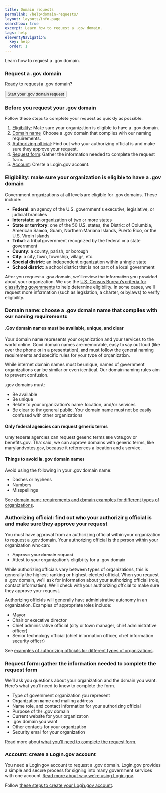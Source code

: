 ```yaml
---
title: Domain requests
permalink: /help/domain-requests/
layout: layouts/info-page
searchbox: true
excerpt: Learn how to request a .gov domain.
tags: help
eleventyNavigation:
  key: help
  order: 1 
---
```


Learn how to request a .gov domain.

### Request a .gov domain

Ready to request a .gov domain?

<button class="usa-button">Start your .gov domain request</button>

### Before you request your .gov domain

Follow these steps to complete your request as quickly as possible.

1. [Eligibility](#eligibility%3A-make-sure-your-organization-is-eligible-to-have-a-.gov-domain): Make sure your organization is eligible to have a .gov domain.
2. [Domain name](#domain%3A-name-choose-a-.gov-domain-name-that-complies-with-our-naming-requirements): Choose a .gov domain that complies with our naming requirements.
3. [Authorizing official](#authorizing-official%3A-find-out-who-your-authorizing-official-is-and-make-sure-they-approve-your-request): Find out who your authorizing official is and make sure they approve your request.
4. [Request form](#request-form%3A-gather-the-information-needed-to-complete-the-request-form): Gather the information needed to complete the request form.
5. [Account](#account%3A-create-a-login.gov-account): Create a Login.gov account.

### Eligibility: make sure your organization is eligible to have a .gov domain

Government organizations at all levels are eligible for .gov domains. These include:

- **Federal**: an agency of the U.S. government's executive, legislative, or judicial branches
- **Interstate**: an organization of two or more states
- **State or territory**: one of the 50 U.S. states, the District of Columbia, American Samoa, Guam, Northern Mariana Islands, Puerto Rico, or the U.S. Virgin Islands
- **Tribal**: a tribal government recognized by the federal or a state government
- **County**: a county, parish, or borough
- **City**: a city, town, township, village, etc.
- **Special district**: an independent organization within a single state
- **School district**: a school district that is not part of a local government

After you request a .gov domain, we'll review the information you provided about your organization. We use the [U.S. Census Bureau’s criteria for classifying governments](https://www.census.gov/programs-surveys/gus/technical-documentation/methodology/population-of-interest1.html) to help determine eligibility. In some cases, we'll request more information (such as legislation, a charter, or bylaws) to verify eligibility.

### Domain name: choose a .gov domain name that complies with our naming requirements

#### .Gov domain names must be available, unique, and clear

Your domain name represents your organization and your services to the world online. Good domain names are memorable, easy to say out loud (like over the phone or in a presentation), and must follow the general naming requirements and specific rules for your type of organization.

While internet domain names must be unique, names of government organizations can be similar or even identical. Our domain naming rules aim to prevent confusion.

.gov domains must:
- Be available 
- Be unique
- Relate to your organization’s name, location, and/or services
- Be clear to the general public. Your domain name must not be easily confused with other organizations.

#### Only federal agencies can request generic terms
Only federal agencies can request generic terms like vote&#46;gov or benefits&#46;gov.
That said, we can approve domains with generic terms, like marylandvotes&#46;gov, because it references a location and a service.


#### Things to avoid in .gov domain names
Avoid using the following in your .gov domain name:
- Dashes or hyphens
- Numbers
- Misspellings

See [domain name requirements and domain examples for different types of organizations](#).

### Authorizing official: find out who your authorizing official is and make sure they approve your request

You must have approval from an authorizing official within your organization to request a .gov domain. Your authorizing official is the person within your organization who can:

- Approve your domain request
- Attest to your organization’s eligibility for a .gov domain

While authorizing officials vary between types of organizations, this is generally the highest-ranking or highest-elected official. When you request a .gov domain, we'll ask for information about your authorizing official (role, contact information). We’ll check with your authorizing official to make sure they approve your request. 

Authorizing officials will generally have administrative autonomy in an organization. Examples of appropriate roles include:

- Mayor
- Chair or executive director
- Chief administrative official (city or town manager, chief administrative officer)
- Senior technology official (chief information officer, chief information security officer)

See [examples of authorizing officials for different types of organizations](#).

### Request form: gather the information needed to complete the request form

We’ll ask you questions about your organization and the domain you want. Here’s what you’ll need to know to complete the form. 

- Type of government organization you represent
- Organization name and mailing address
- Name role, and contact information for your authorizing official
- Purpose of the .gov domain
- Current website for your organization
- .gov domain you want
- Other contacts for your organization
- Security email for your organization

Read more about [what you’ll need to complete the request form](#).

### Account: create a Login.gov account

You need a Login.gov account to request a .gov domain. Login.gov provides a simple and secure process for signing into many government services with one account. [Read more about why we’re using Login.gov](#).

Follow [these steps to create your Login.gov account](https://login.gov/help/get-started/create-your-account/).





